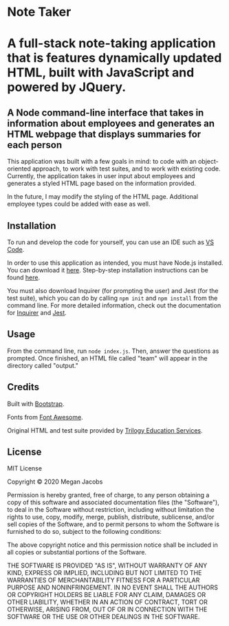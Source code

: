# Note Taker

# A full-stack note-taking application that is features dynamically updated HTML, built with JavaScript and powered by JQuery. 

## A Node command-line interface that takes in information about employees and generates an HTML webpage that displays summaries for each person

This application was built with a few goals in mind: to code with an object-oriented approach, to work with test suites, and to work with existing code. Currently, the application takes in user input about employees and generates a styled HTML page based on the information provided. 

In the future, I may modify the styling of the HTML page. Additional employee types could be added with ease as well. 

## Installation

To run and develop the code for yourself, you can use an IDE such as [VS Code](https://code.visualstudio.com/). 

In order to use this application as intended, you must have Node.js installed. You can download it [here](https://nodejs.org/en/download/). Step-by-step installation instructions can be found [here](https://phoenixnap.com/kb/install-node-js-npm-on-windows). 

You must also download Inquirer (for prompting the user) and Jest (for the test suite), which you can do by calling `npm init` and `npm install` from the command line. For more detailed information, check out the documentation for [Inquirer](https://www.npmjs.com/package/inquirer) and [Jest](https://jestjs.io/). 

## Usage 

From the command line, run `node index.js`. Then, answer the questions as prompted. Once finished, an HTML file called "team" will appear in the directory called "output."

## Credits 

Built with [Bootstrap](https://getbootstrap.com/).

Fonts from [Font Awesome](https://fontawesome.com/).

Original HTML and test suite provided by [Trilogy Education Services](https://www.trilogyed.com/).

## License

MIT License

Copyright © 2020 Megan Jacobs

Permission is hereby granted, free of charge, to any person obtaining a copy of this software and associated documentation files (the "Software"), to deal in the Software without restriction, including without limitation the rights to use, copy, modify, merge, publish, distribute, sublicense, and/or sell copies of the Software, and to permit persons to whom the Software is furnished to do so, subject to the following conditions:

The above copyright notice and this permission notice shall be included in all copies or substantial portions of the Software.

THE SOFTWARE IS PROVIDED "AS IS", WITHOUT WARRANTY OF ANY KIND, EXPRESS OR IMPLIED, INCLUDING BUT NOT LIMITED TO THE WARRANTIES OF MERCHANTABILITY FITNESS FOR A PARTICULAR PURPOSE AND NONINFRINGEMENT. IN NO EVENT SHALL THE AUTHORS OR COPYRIGHT HOLDERS BE LIABLE FOR ANY CLAIM, DAMAGES OR OTHER LIABILITY, WHETHER IN AN ACTION OF CONTRACT, TORT OR OTHERWISE, ARISING FROM, OUT OF OR IN CONNECTION WITH THE SOFTWARE OR THE USE OR OTHER DEALINGS IN THE SOFTWARE.